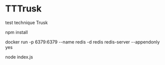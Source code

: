 # TTTrusk
test technique Trusk

npm install 

docker run -p 6379:6379 --name redis -d redis redis-server --appendonly yes 

node index.js

